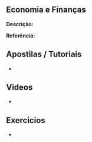 ## Economia e Finanças

**Descrição:**

**Referência:** []()

## Apostilas / Tutoriais

- []()

## Videos

- []()

## Exercicios

- []()
